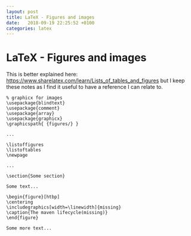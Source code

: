 ```yaml
---
layout: post
title: LaTeX - Figures and images
date:   2018-09-19 22:25:52 +0100
categories: latex
---
```

LaTeX - Figures and images
==================

This is better explained here:
<https://www.sharelatex.com/learn/Lists_of_tables_and_figures> but I
keep these notes as I find it useful to have a reference I can relate
to.

``` {language="tex"}
% graphicx for images
\usepackage{blindtext}
\usepackage{comment}
\usepackage{array}
\usepackage{graphicx}
\graphicspath{ {figures/} }

...

\listoffigures
\listoftables
\newpage

...

\section{Some section}

Some text...

\begin{figure}[htbp]
\centering
\includegraphics[width=\linewidth]{missing}
\caption{The maven lifecycle(missing)}
\end{figure}

Some more text...
```
